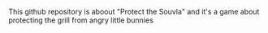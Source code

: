 This github repository is aboout "Protect the Souvla" and it's a game about protecting the grill from angry little bunnies
